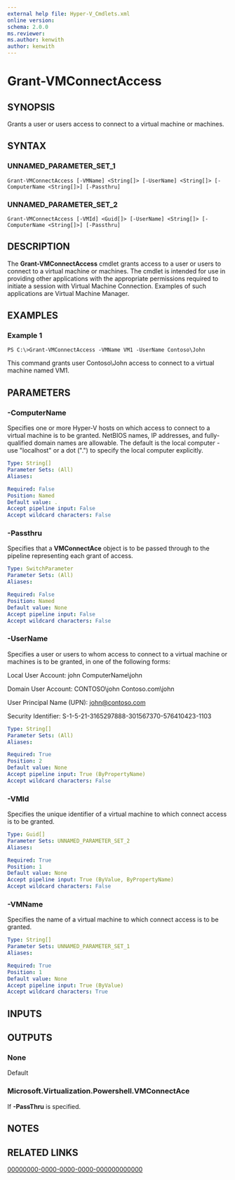 ```yaml
---
external help file: Hyper-V_Cmdlets.xml
online version: 
schema: 2.0.0
ms.reviewer:
ms.author: kenwith
author: kenwith
---
```


# Grant-VMConnectAccess

## SYNOPSIS
Grants a user or users access to connect to a virtual machine or machines.

## SYNTAX

### UNNAMED_PARAMETER_SET_1
```
Grant-VMConnectAccess [-VMName] <String[]> [-UserName] <String[]> [-ComputerName <String[]>] [-Passthru]
```

### UNNAMED_PARAMETER_SET_2
```
Grant-VMConnectAccess [-VMId] <Guid[]> [-UserName] <String[]> [-ComputerName <String[]>] [-Passthru]
```

## DESCRIPTION
The **Grant-VMConnectAccess** cmdlet grants access to a user or users to connect to a virtual machine or machines.
The cmdlet is intended for use in providing other applications with the appropriate permissions required to initiate a session with Virtual Machine Connection.
Examples of such applications are Virtual Machine Manager.

## EXAMPLES

### Example 1
```
PS C:\>Grant-VMConnectAccess -VMName VM1 -UserName Contoso\John
```

This command grants user Contoso\John access to connect to a virtual machine named VM1.

## PARAMETERS

### -ComputerName
Specifies one or more Hyper-V hosts on which access to connect to a virtual machine is to be granted.
NetBIOS names, IP addresses, and fully-qualified domain names are allowable.
The default is the local computer - use "localhost" or a dot (".") to specify the local computer explicitly.

```yaml
Type: String[]
Parameter Sets: (All)
Aliases: 

Required: False
Position: Named
Default value: .
Accept pipeline input: False
Accept wildcard characters: False
```

### -Passthru
Specifies that a **VMConnectAce** object is to be passed through to the pipeline representing each grant of access.

```yaml
Type: SwitchParameter
Parameter Sets: (All)
Aliases: 

Required: False
Position: Named
Default value: None
Accept pipeline input: False
Accept wildcard characters: False
```

### -UserName
Specifies a user or users to whom access to connect to a virtual machine or machines is to be granted, in one of the following forms:

Local User Account:
    john
    ComputerName\john

                         
Domain User Account:
    CONTOSO\john
    Contoso.com\john

                         
User Principal Name (UPN):
    john@contoso.com

                         
Security Identifier:
    S-1-5-21-3165297888-301567370-576410423-1103

```yaml
Type: String[]
Parameter Sets: (All)
Aliases: 

Required: True
Position: 2
Default value: None
Accept pipeline input: True (ByPropertyName)
Accept wildcard characters: False
```

### -VMId
Specifies the unique identifier of a virtual machine to which connect access is to be granted.

```yaml
Type: Guid[]
Parameter Sets: UNNAMED_PARAMETER_SET_2
Aliases: 

Required: True
Position: 1
Default value: None
Accept pipeline input: True (ByValue, ByPropertyName)
Accept wildcard characters: False
```

### -VMName
Specifies the name of a virtual machine to which connect access is to be granted.

```yaml
Type: String[]
Parameter Sets: UNNAMED_PARAMETER_SET_1
Aliases: 

Required: True
Position: 1
Default value: None
Accept pipeline input: True (ByValue)
Accept wildcard characters: True
```

## INPUTS

## OUTPUTS

### None
Default

### Microsoft.Virtualization.Powershell.VMConnectAce
If **-PassThru** is specified.

## NOTES

## RELATED LINKS

[00000000-0000-0000-0000-000000000000](00000000-0000-0000-0000-000000000000)

